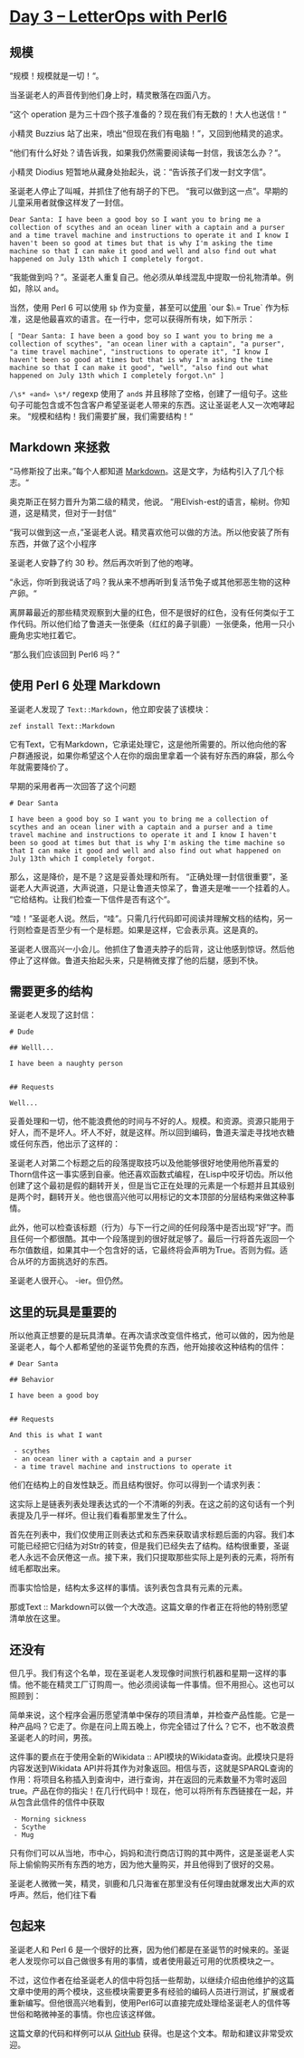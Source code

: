 # [Day 3 – LetterOps with Perl6](https://perl6advent.wordpress.com/2017/12/03/letterops-with-perl6/)

## 规模

“规模！规模就是一切！“。

当圣诞老人的声音传到他们身上时，精灵散落在四面八方。

“这个 operation 是为三十四个孩子准备的？现在我们有无数的！大人也送信！“

小精灵 Buzzius 站了出来，喷出“但现在我们有电脑！”，又回到他精灵的追求。

“他们有什么好处？请告诉我，如果我仍然需要阅读每一封信，我该怎么办？“。

小精灵 Diodius 短暂地从藏身处抬起头，说：“告诉孩子们发一封文字信”。

圣诞老人停止了叫喊，并抓住了他有胡子的下巴。 “我可以做到这一点”。早期的儿童采用者就像这样发了一封信。

```
Dear Santa: I have been a good boy so I want you to bring me a collection of scythes and an ocean liner with a captain and a purser and a time travel machine and instructions to operate it and I know I haven't been so good at times but that is why I'm asking the time machine so that I can make it good and well and also find out what happened on July 13th which I completely forgot.
```

“我能做到吗？”。圣诞老人重复自己。他必须从单线混乱中提取一份礼物清单。例如，除以 `and`。

当然，使用 Perl 6 可以使用 `$þ` 作为变量，甚至可以[使用](https://en.wikipedia.org/wiki/Runic_(Unicode_block)) `our $ᚣ= True` 作为标准，这是他最喜欢的语言。在一行中，您可以获得所有块，如下所示：

```perl6
[ "Dear Santa: I have been a good boy so I want you to bring me a collection of scythes", "an ocean liner with a captain", "a purser", "a time travel machine", "instructions to operate it", "I know I haven't been so good at times but that is why I'm asking the time machine so that I can make it good", "well", "also find out what happened on July 13th which I completely forgot.\n" ]
```

`/\s* «and» \s*/` regexp 使用了 `and`s 并且移除了空格，创建了一组句子。这些句子可能包含或不包含客户希望圣诞老人带来的东西。这让圣诞老人又一次咆哮起来。 “规模和结构！我们需要扩展，我们需要结构！“

## Markdown 来拯救

“马修斯投了出来。”每个人都知道 [Markdown](https://help.github.com/articles/basic-writing-and-formatting-syntax/)。这是文字，为结构引入了几个标志。“

奥克斯正在努力晋升为第二级的精灵，他说。 “用Elvish-est的语言，榆树。你知道，这是精灵，但对于一封信“

“我可以做到这一点，”圣诞老人说。精灵喜欢他可以做的方法。所以他安装了所有东西，并做了这个小程序

圣诞老人安静了约 30 秒。然后再次听到了他的咆哮。

“永远，你听到我说话了吗？我从来不想再听到复活节兔子或其他邪恶生物的这种产卵。“

离屏幕最近的那些精灵观察到大量的红色，但不是很好的红色，没有任何类似于工作代码。所以他们给了鲁道夫一张便条（红红的鼻子驯鹿）一张便条，他用一只小鹿角忠实地扛着它。

“那么我们应该回到 Perl6 吗？”

## 使用 Perl 6 处理 Markdown

圣诞老人发现了 `Text::Markdown`，他立即安装了该模块：

```perl6
zef install Text::Markdown
```

它有Text，它有Markdown，它承诺处理它，这是他所需要的。所以他向他的客户群通报说，如果你希望这个人在你的烟囱里拿着一个装有好东西的麻袋，那么今年就需要降价了。

早期的采用者再一次回答了这个问题

```
# Dear Santa

I have been a good boy so I want you to bring me a collection of
scythes and an ocean liner with a captain and a purser and a time
travel machine and instructions to operate it and I know I haven't
been so good at times but that is why I'm asking the time machine so
that I can make it good and well and also find out what happened on
July 13th which I completely forgot.
```

那么，这是降价，是不是？这是妥善处理和所有。 “正确处理一封信很重要”，圣诞老人大声说道，大声说道，只是让鲁道夫惊呆了，鲁道夫是唯一一个挂着的人。 “它给结构。让我们检查一下信件是否有这个“。

“哇！”圣诞老人说。然后，“哇”。只需几行代码即可阅读并理解文档的结构，另一行则检查是否至少有一个是标题。如果是这样，它会表示真。这是真的。

圣诞老人很高兴一小会儿。他抓住了鲁道夫脖子的后背，这让他感到惊讶。然后他停止了这样做。鲁道夫抬起头来，只是稍微支撑了他的后腿，感到不快。

## 需要更多的结构

圣诞老人发现了这封信：

```
# Dude

## Welll...

I have been a naughty person


## Requests

Well...
```

妥善处理和一切，他不能浪费他的时间与不好的人。规模。和资源。资源只能用于好人，而不是坏人。坏人不好，就是这样。所以回到编码，鲁道夫溜走寻找地衣糖或任何东西，他出示了这样的：

圣诞老人对第二个标题之后的段落提取技巧以及他能够很好地使用他所喜爱的Thorn信件这一事实感到自豪。他还喜欢函数式编程，在Lisp中咬牙切齿。所以他创建了这个最初是假的翻转开关，但是当它正在处理的元素是一个标题并且其级别是两个时，翻转开关。他也很高兴他可以用标记的文本顶部的分层结构来做这种事情。

此外，他可以检查该标题（行为）与下一行之间的任何段落中是否出现“好”字。而且任何一个都很酷。其中一个段落提到的很好就足够了。最后一行将首先返回一个布尔值数组，如果其中一个包含好的话，它最终将会声明为True。否则为假。适合从坏的方面挑选好的东西。

圣诞老人很开心。 -ier。但仍然。

## 这里的玩具是重要的

所以他真正想要的是玩具清单。在再次请求改变信件格式，他可以做的，因为他是圣诞老人，每个人都希望他的圣诞节免费的东西，他开始接收这种结构的信件：

```
# Dear Santa

## Behavior

I have been a good boy 


## Requests

And this is what I want

 - scythes 
 - an ocean liner with a captain and a purser
 - a time travel machine and instructions to operate it 
```

他们在结构上的自发性缺乏。而且结构很好。你可以得到一个请求列表：

这实际上是链表列表处理表达式的一个不清晰的列表。在这之前的这句话有一个列表提及几乎一样坏。但让我们看看那里发生了什么。

首先在列表中，我们仅使用正则表达式和东西来获取请求标题后面的内容。我们本可能已经把它归结为对Str的转变，但是我们已经失去了结构。结构很重要，圣诞老人永远不会厌倦这一点。接下来，我们只提取那些实际上是列表的元素，将所有绒毛都取出来。

而事实恰恰是，结构太多这样的事情。该列表包含具有元素的元素。

那或Text :: Markdown可以做一个大改造。这篇文章的作者正在将他的特别愿望清单放在这里。


## 还没有


但几乎。我们有这个名单，现在圣诞老人发现像时间旅行机器和星期一这样的事情。他不能在精灵工厂订购周一。他必须阅读每一件事情。但不用担心。这也可以照顾到：

简单来说，这个程序会遍历愿望清单中保存的项目清单，并检查产品性能。它是一种产品吗？它走了。你是在问上周五晚上，你完全错过了什么？它不，也不敢浪费圣诞老人的时间，男孩。

这件事的要点在于使用全新的Wikidata :: API模块的Wikidata查询。此模块只是将内容发送到Wikidata API并将其作为对象返回。相信与否，这就是SPARQL查询的作用：将项目名称插入到查询中，进行查询，并在返回的元素数量不为零时返回true。产品在你的指尖！在几行代码中！现在，他可以将所有东西链接在一起，并从包含此信件的信件中获取

```
 - Morning sickness
 - Scythe
 - Mug
```

只有你们可以从当地，市中心，妈妈和流行商店订购的其中两件，这是圣诞老人实际上偷偷购买所有东西的地方，因为他大量购买，并且他得到了很好的交易。

圣诞老人微微一笑，精灵，驯鹿和几只海雀在那里没有任何理由就爆发出大声的欢呼声。然后，他们往下看

## 包起来


圣诞老人和 Perl 6 是一个很好的比赛，因为他们都是在圣诞节的时候来的。圣诞老人发现你可以自己做很多有用的事情，或者使用最近可用的优质模块之一。

不过，这位作者在给圣诞老人的信中将包括一些帮助，以继续介绍由他维护的这篇文章中使用的两个模块，这些模块需要更多有经验的编码人员进行测试，扩展或者重新编写。但他很高兴地看到，使用Perl6可以直接完成处理给圣诞老人的信件等世俗和略微神圣的事情。你也应该这样做。

这篇文章的代码和样例可以从 [GitHub](https://github.com/JJ/santa-markdown) 获得。也是这个文本。帮助和建议非常受欢迎。

